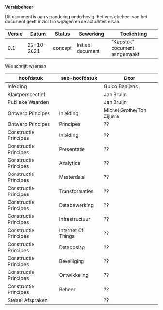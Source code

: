 **Versiebeheer**

Dit document is aan verandering onderhevig. Het versiebeheer van het document geeft inzicht in wijzigen en de actualiteit ervan.

| **Versie** | **Datum**      | **Status** | **Bewerking**                   | **Toelichting**                   |
|------------|----------------|------------|---------------------------------|-----------------------------------| 
| 0.1        | 22-10-2021     | concept    | Initieel document               | "Kapstok" document aangemaakt     |
                           


Wie schrijft waaraan


| **hoofdstuk**           | **sub-hoofdstuk** | **Door**                                       |
|-------------------------|-------------------|------------------------------------------------| 
| Inleiding               |                   | Guido Baaijens                                 |
| Klantperspectief        |                   | Jan Bruijn                                     |
| Publieke Waarden        |                   | Jan Bruijn                                     |
| Ontwerp Principes       | Inleiding         | Michel Grothe/Ton Zijlstra                     |
| Ontwerp Principes       | Principes         | ??                                             |
| Constructie Principes   | Inleiding         | ??                                             |
| Constructie Principes   | Presentatie       | ??                                             |
| Constructie Principes   | Analytics         | ??                                             |
| Constructie Principes   | Masterdata        | ??                                             |
| Constructie Principes   | Transformaties    | ??                                             |
| Constructie Principes   | Databewerking     | ??                                             |
| Constructie Principes   | Infrastructuur    | ??                                             |
| Constructie Principes   | Internet Of Things| ??                                             |
| Constructie Principes   | Dataopslag        | ??                                             |
| Constructie Principes   | Beveiliging       | ??                                             |
| Constructie Principes   | Ontwikkeling      | ??                                             |
| Constructie Principes   | Beheer            | ??                                             |
| Stelsel Afspraken       |                   | ??                                             |
                           
